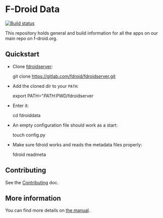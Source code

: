 # F-Droid Data

[![Build status](https://ci.gitlab.com/projects/5274/status.png?ref=master)](https://ci.gitlab.com/projects/5274?ref=master)

This repository holds general and build information for all the apps on our
main repo on f-droid.org.

## Quickstart

* Clone [fdroidserver](https://gitlab.com/fdroid/fdroidserver):

	git clone https://gitlab.com/fdroid/fdroidserver.git

* Add the cloned dir to your `PATH`:

	export PATH="$PATH:$PWD/fdroidserver

* Enter it:

	cd fdroiddata

* An empty configuration file should work as a start:

	touch config.py

* Make sure fdroid works and reads the metadata files properly:

	fdroid readmeta

## Contributing

See the [Contributing](CONTRIBUTING.md) doc.

## More information

You can find more details on [the manual](https://f-droid.org/manual/).
